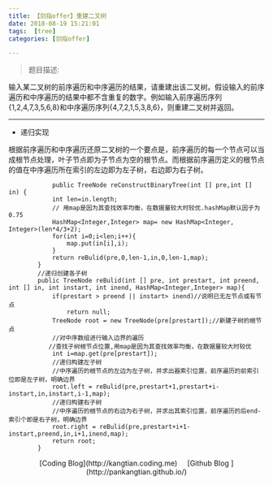 ```yaml
---
title: 【剑指offer】重建二叉树 
date: 2018-08-19 15:21:01
tags:  [tree]    
categories: [剑指offer]

---
```

>  题目描述:
>  
 输入某二叉树的前序遍历和中序遍历的结果，请重建出该二叉树。假设输入的前序遍历和中序遍历的结果中都不含重复的数字。例如输入前序遍历序列{1,2,4,7,3,5,6,8}和中序遍历序列{4,7,2,1,5,3,8,6}，则重建二叉树并返回。

---------------------

* 递归实现
 
 根据前序遍历和中序遍历还原二叉树的一个要点是，前序遍历的每一个节点可以当成根节点处理，叶子节点即为子节点为空的根节点。而根据前序遍历定义的根节点的值在中序遍历所在索引的左边即为左子树，右边即为右子树。
 
		
		        public TreeNode reConstructBinaryTree(int [] pre,int [] in) {
		        int len=in.length;
		        // 用map是因为其查找效率均衡，在数据量较大时较优.hashMap默认因子为0.75
		        HashMap<Integer,Integer> map= new HashMap<Integer, Integer>(len*4/3+2);
		        for(int i=0;i<len;i++){
		            map.put(in[i],i);
		        }
		        return reBulid(pre,0,len-1,in,0,len-1,map);
		    }
		    //递归创建各子树
		    public TreeNode reBulid(int [] pre, int prestart, int preend, int [] in, int instart, int inend, HashMap<Integer,Integer> map){
		        if(prestart > preend || instart> inend)//说明已无左节点或有节点
		            return null;
		        TreeNode root = new TreeNode(pre[prestart]);//新建子树的根节点
		        //对中序数组进行输入边界的遍历
		       //查找子树根节点位置,用map是因为其查找效率均衡，在数据量较大时较优
		        int i=map.get(pre[prestart]);
		        //递归构建左子树
		        //中序遍历的根节点的左边为左子树，并求出器索引位置，前序遍历的前索引位即是左子树，明确边界
		        root.left = reBulid(pre,prestart+1,prestart+i-instart,in,instart,i-1,map);
		        //递归构建右子树
		        //中序遍历的根节点的右边为右子树，并求出其索引位置，前序遍历的后end-索引个即是右子树，明确边界
		        root.right = reBulid(pre,prestart+i+1-instart,preend,in,i+1,inend,map);
		        return root;
		    }

<center>[Coding Blog](http://kangtian.coding.me)     &nbsp;&nbsp;&nbsp;    [Github Blog  ](http://pankangtian.github.io/) </center>